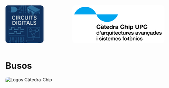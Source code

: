 <!-- Posar aquesta imatge al començament de cada lliçó -->
<img src='../logos/illustracio1.png' alt="Circuits digitals" style=" float: left; border-radius: 8px; height: 120px; text-align: right;"/>
<img src='../logos/LogoCatedraCHIPBlanc.jpg' alt="Logo Càtedra Chip" style="float: right; border-radius: 8px; height: 120px; text-align: right;"/>
<div style="clear: both;"></div>
<br>

# Busos

<!-- ************* EN CONSTRUCCIÓ *****************-->
<img src='../logos/enconstrucció.png' alt="Logos Càtedra Chip" style="display:block; height:200px; margin:0 auto; border-radius: 8px;"/>


<Autors autors="jpetit xcasas fmadrid"/>